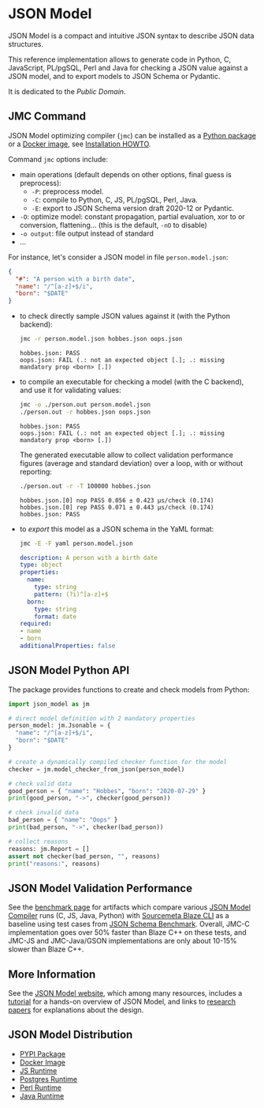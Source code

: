 # JSON Model

JSON Model is a compact and intuitive JSON syntax to describe JSON data structures.

This reference implementation allows to generate code in Python, C, JavaScript,
PL/pgSQL, Perl and Java for checking a JSON value against a JSON model,
and to export models to JSON Schema or Pydantic.

It is dedicated to the _Public Domain_.

## JMC Command

JSON Model optimizing compiler (`jmc`) can be installed as a
[Python package](https://pypi.org/project/json-model-compiler/) or a
[Docker image](https://hub.docker.com/r/zx80/jmc), see
[Installation HOWTO](HOWTO.md#installing-json-model-compiler).

Command `jmc` options include:

- main operations (default depends on other options, final guess is preprocess):
  - `-P`: preprocess model.
  - `-C`: compile to Python, C, JS, PL/pgSQL, Perl, Java.
  - `-E`: export to JSON Schema version draft 2020-12 or Pydantic.
- `-O`: optimize model: constant propagation, partial evaluation, xor to or conversion, flattening…
  (this is the default, `-nO` to disable)
- `-o output`: file output instead of standard
- …

For instance, let's consider a JSON model in file `person.model.json`:

```json
{
  "#": "A person with a birth date",
  "name": "/^[a-z]+$/i",
  "born": "$DATE"
}
```

- to check directly sample JSON values against it (with the Python backend):

  ```sh
  jmc -r person.model.json hobbes.json oops.json
  ```
  ```
  hobbes.json: PASS
  oops.json: FAIL (.: not an expected object [.]; .: missing mandatory prop <born> [.])
  ```

- to compile an executable for checking a model (with the C backend),
  and use it for validating values:

  ```sh
  jmc -o ./person.out person.model.json
  ./person.out -r hobbes.json oops.json
  ```
  ```
  hobbes.json: PASS
  oops.json: FAIL (.: not an expected object [.]; .: missing mandatory prop <born> [.])
  ```

  The generated executable allow to collect validation performance figures (average and
  standard deviation) over a loop, with or without reporting:

  ```sh
  ./person.out -r -T 100000 hobbes.json
  ```
  ```
  hobbes.json.[0] nop PASS 0.056 ± 0.423 µs/check (0.174)
  hobbes.json.[0] rep PASS 0.071 ± 0.443 µs/check (0.174)
  hobbes.json: PASS
  ```

- to _export_ this model as a JSON schema in the YaML format:

  ```sh
  jmc -E -F yaml person.model.json
  ```
  ```yaml
  description: A person with a birth date
  type: object
  properties:
    name:
      type: string
      pattern: (?i)^[a-z]+$
    born:
      type: string
      format: date
  required:
  - name
  - born
  additionalProperties: false
  ```

## JSON Model Python API

The package provides functions to create and check models from Python:

```python
import json_model as jm

# direct model definition with 2 mandatory properties
person_model: jm.Jsonable = {
  "name": "/^[a-z]+$/i",
  "born": "$DATE"
}

# create a dynamically compiled checker function for the model
checker = jm.model_checker_from_json(person_model)

# check valid data
good_person = { "name": "Hobbes", "born": "2020-07-29" }
print(good_person, "->", checker(good_person))

# check invalid data
bad_person = { "name": "Oops" }
print(bad_person, "->", checker(bad_person))

# collect reasons
reasons: jm.Report = []
assert not checker(bad_person, "", reasons)
print("reasons:", reasons)
```

## JSON Model Validation Performance

See the [benchmark page](BENCH.md) for artifacts which compare various
[JSON Model Compiler](https://github.com/clairey-zx81/json-model) runs (C, JS, Java, Python) with
[Sourcemeta Blaze CLI](https://github.com/sourcemeta/jsonschema) as a baseline using test cases
from [JSON Schema Benchmark](https://github.com/sourcemeta-research/jsonschema-benchmark).
Overall, JMC-C implementation goes over 50% faster than Blaze C++ on these tests,
and JMC-JS and JMC-Java/GSON implementations are only about 10-15% slower than Blaze C++.

## More Information

See the [JSON Model website](https://json-model.org),
which among many resources,
includes a [tutorial](TUTO.md) for a hands-on overview of JSON Model,
and links to [research papers](PAPERS.md) for explanations about the design.

## JSON Model Distribution

- [PYPI Package](https://pypi.org/project/json-model-compiler/)
- [Docker Image](https://hub.docker.com/r/zx80/jmc)
- [JS Runtime](https://www.npmjs.com/package/json_model_runtime)
- [Postgres Runtime](https://pgxn.org/dist/json_model/)
- [Perl Runtime](https://metacpan.org/pod/JSON::JsonModel)
- [Java Runtime](https://central.sonatype.com/artifact/org.json-model/json-model)

